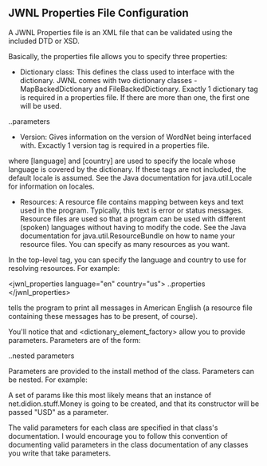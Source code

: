 ## JWNL Properties File Configuration

A JWNL Properties file is an XML file that can be validated using the included DTD or XSD.

Basically, the properties file allows you to specify three properties:

- Dictionary class: This defines the class used to interface with the dictionary. JWNL comes with two dictionary classes - MapBackedDictionary and FileBackedDictionary. Exactly 1 dictionary tag is required in a properties file. If there are more than one, the first one will be used.

<dictionary class="[dictionary class name]">
    ..parameters
</dictionary>

- Version: Gives information on the version of WordNet being interfaced with. Excactly 1 version tag is required in a properties file.

<version publisher="[publisher]" number="[version number]" language="[language]" country="[country]"/>

where [language] and [country] are used to specify the locale whose language is covered by the dictionary. If these tags are not included, the default locale is assumed. See the Java documentation for java.util.Locale for information on locales.

- Resources: A resource file contains mapping between keys and text used in the program. Typically, this text is error or status messages. Resource files are used so that a program can be used with different (spoken) languages without having to modify the code. See the Java documentation for java.util.ResourceBundle on how to name your resource files. You can specify as many resources as you want.

<resource class="[resource file path]"/>

In the top-level tag, you can specify the language and country to use for resolving resources. For example:

<jwnl_properties language="en" country="us">
    ..properties
</jwnl_properties>

tells the program to print all messages in American English (a resource file containing these messages has to be present, of course).

You'll notice that <dictionary> and <dictionary_element_factory> allow you to provide parameters. Parameters are of the form:

<param name="[param name]" value="[param value]">
    ..nested parameters
</param>

Parameters are provided to the install method of the class. Parameters can be nested. For example:

<param name="data_class" value="net.didion.stuff.Money">
    <param name="currency" value="USD"/>
</param>

A set of params like this most likely means that an instance of net.didion.stuff.Money is going to be created, and that its constructor will be passed "USD" as a parameter.

The valid parameters for each class are specified in that class's documentation. I would encourage you to follow this convention of documenting valid parameters in the class documentation of any classes you write that take parameters.